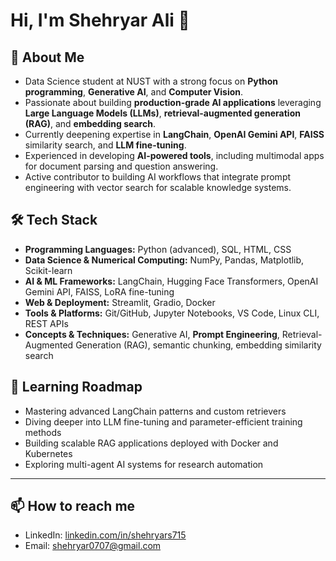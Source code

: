 # Hi, I'm Shehryar Ali 👋

## 🚀 About Me
- Data Science student at NUST with a strong focus on **Python programming**, **Generative AI**, and **Computer Vision**.
- Passionate about building **production-grade AI applications** leveraging **Large Language Models (LLMs)**, **retrieval-augmented generation (RAG)**, and **embedding search**.
- Currently deepening expertise in **LangChain**, **OpenAI Gemini API**, **FAISS** similarity search, and **LLM fine-tuning**.
- Experienced in developing **AI-powered tools**, including multimodal apps for document parsing and question answering.
- Active contributor to building AI workflows that integrate prompt engineering with vector search for scalable knowledge systems.

## 🛠 Tech Stack
- **Programming Languages:** Python (advanced), SQL, HTML, CSS  
- **Data Science & Numerical Computing:** NumPy, Pandas, Matplotlib, Scikit-learn  
- **AI & ML Frameworks:** LangChain, Hugging Face Transformers, OpenAI Gemini API, FAISS, LoRA fine-tuning  
- **Web & Deployment:** Streamlit, Gradio, Docker  
- **Tools & Platforms:** Git/GitHub, Jupyter Notebooks, VS Code, Linux CLI, REST APIs  
- **Concepts & Techniques:** Generative AI, **Prompt Engineering**, Retrieval-Augmented Generation (RAG), semantic chunking, embedding similarity search

## 🎯 Learning Roadmap
- Mastering advanced LangChain patterns and custom retrievers  
- Diving deeper into LLM fine-tuning and parameter-efficient training methods  
- Building scalable RAG applications deployed with Docker and Kubernetes  
- Exploring multi-agent AI systems for research automation

---

## 📫 How to reach me
- LinkedIn: [linkedin.com/in/shehryars715](https://linkedin.com/in/shehryars715)  
- Email: shehryar0707@gmail.com
